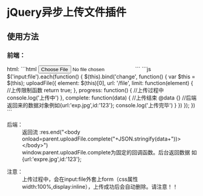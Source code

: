 <h1>jQuery异步上传文件插件</h1>
<h2>使用方法</h2>
<h3>前端：</h3>
html:
```html
<input type="file" name='file' id='file1'>
```
```js
	$('input:file').each(function() {
		$(this).bind('change', function() {
			var $this = $(this);
			uploadFile({
				element: $(this)[0],
				url: '/file',
				limit: function(element) { //上传限制函数
					return true;
				},
				progress: function() { //上传过程中
					console.log('上传中')
				},
				complete: function(data) { //上传结束 @data {} 		//后端返回来的数据对象例如{url:'exp.jpg',id:'123'};
					console.log('上传完毕')
				}
			})
		});
	})
		```

<dl>
	<dt>后端：</dt>
	<dd>
		<div>
			返回流 :res.end("&lt;body onload=parent.uploadFile.complete("+JSON.stringify(data+"))&gt;&lt;/body&gt;")
		</div>
		<div>
			window.parent.uploadFile.complete为固定的回调函数。后台返回数据 如{url:'expre.jpg',id:'123'};
		</div>
	</dd>
</dl>
<dl>
	<dt>注意：</dt>
	<dd>
		上传过程中，会在input:file外套上form（css属性width:100%,display:inline），上传成功后会自动删除。请注意！！
	</dd>
</dl>
